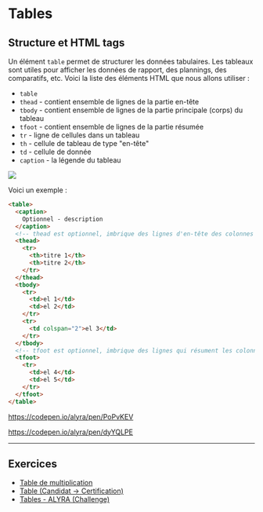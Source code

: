 # Tables

## Structure et HTML tags

Un élément `table` permet de structurer les données tabulaires. Les tableaux sont utiles pour afficher les données de rapport, des plannings, des comparatifs, etc.
Voici la liste des éléments HTML que nous allons utiliser :

- `table`
- `thead` - contient ensemble de lignes de la partie en-tête
- `tbody` - contient ensemble de lignes de la partie principale (corps) du tableau
- `tfoot` - contient ensemble de lignes de la partie résumée
- `tr` - ligne de cellules dans un tableau
- `th` - cellule de tableau de type "en-tête"
- `td` - cellule de donnée
- `caption` - la légende du tableau

![](https://wptemplates.pehaa.com/assets/alyra/table.png)

Voici un exemple :

```html
<table>
  <caption>
    Optionnel - description
  </caption>
  <!-- thead est optionnel, imbrique des lignes d'en-tête des colonnes d'un tableau. -->
  <thead>
    <tr>
      <th>titre 1</th>
      <th>titre 2</th>
    </tr>
  </thead>
  <tbody>
    <tr>
      <td>el 1</td>
      <td>el 2</td>
    </tr>
    <tr>
      <td colspan="2">el 3</td>
    </tr>
  </tbody>
  <!-- tfoot est optionnel, imbrique des lignes qui résument les colonnes d'un tableau. -->
  <tfoot>
    <tr>
      <td>el 4</td>
      <td>el 5</td>
    </tr>
  </tfoot>
</table>
```

https://codepen.io/alyra/pen/PoPvKEV

https://codepen.io/alyra/pen/dyYQLPE

---

## Exercices

- [Table de multiplication](https://codepen.io/alyra/pen/VwvVoRa)
- [Table (Candidat -> Certification)](https://codepen.io/alyra/pen/yLYQrjq)
- [Tables - ALYRA (Challenge)](https://codepen.io/alyra/pen/LYpMPOx)
